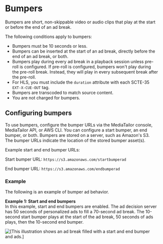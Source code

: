 # Bumpers<a name="bumpers"></a>

Bumpers are short, non\-skippable video or audio clips that play at the start or before the end of an ad break\.

 The following conditions apply to bumpers: 
+ Bumpers must be 10 seconds or less\.
+ Bumpers can be inserted at the start of an ad break, directly before the end of an ad break, or both\.
+ Bumpers play during every ad break in a playback session unless pre\-roll is configured\. If pre\-roll is configured, bumpers won't play during the pre\-roll break\. Instead, they will play in every subsequent break after the pre\-roll\.
+ For HLS, you must include the `duration` attribute with each SCTE\-35 `EXT-X-CUE-OUT` tag\.
+ Bumpers are transcoded to match source content\.
+ You are not charged for bumpers\.

## Configuring bumpers<a name="configuring-bumpers"></a>

To use bumpers, configure the bumper URLs via the MediaTailor console, MediaTailor API, or AWS CLI\. You can configure a start bumper, an end bumper, or both\. Bumpers are stored on a server, such as Amazon's S3\. The bumper URLs indicate the location of the stored bumper asset\(s\)\.

Example start and end bumper URLs:

Start bumper URL: `https://s3.amazonaws.com/startbumperad`

End bumper URL: `https://s3.amazonaws.com/endbumperad`

### Example<a name="example"></a>

The following is an example of bumper ad behavior\.

**Example 1: Start and end bumpers**  
In this example, start and end bumpers are enabled\. The ad decision server has 50 seconds of personalized ads to fill a 70\-second ad break\. The 10\-second start bumper plays at the start of the ad break, 50 seconds of ads plays, then the 10\-second end bumper\.

![\[This illustration shows an ad break filled with a start and end bumper and ads.\]](http://docs.aws.amazon.com/mediatailor/latest/ug/images/bumpers.png)
